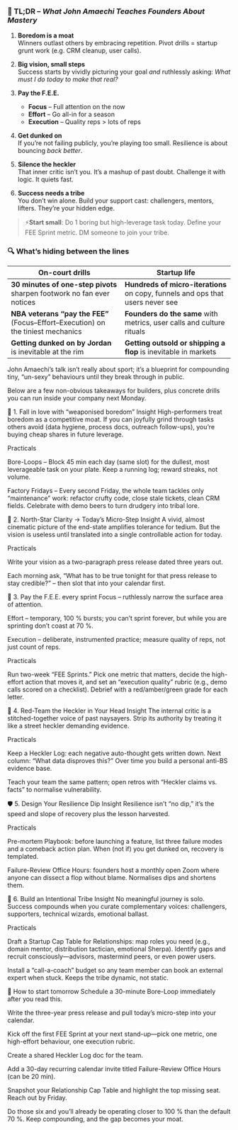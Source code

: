 ### 🧠 TL;DR – *What John Amaechi Teaches Founders About Mastery*

1. **Boredom is a moat**  
   Winners outlast others by embracing repetition. Pivot drills = startup grunt work (e.g. CRM cleanup, user calls).

2. **Big vision, small steps**  
   Success starts by vividly picturing your goal *and* ruthlessly asking: *What must I do today to make that real?*

3. **Pay the F.E.E.**
   - **Focus** – Full attention on the now  
   - **Effort** – Go all-in for a season  
   - **Execution** – Quality reps > lots of reps

4. **Get dunked on**  
   If you’re not failing publicly, you’re playing too small. Resilience is about bouncing *back better*.

5. **Silence the heckler**  
   That inner critic isn’t you. It’s a mashup of past doubt. Challenge it with logic. It quiets fast.

6. **Success needs a tribe**  
   You don’t win alone. Build your support cast: challengers, mentors, lifters. They’re your hidden edge.

> ⚡️**Start small**: Do 1 boring but high-leverage task today. Define your FEE Sprint metric. DM someone to join your tribe.


### 🔍 What’s hiding between the lines

| **On-court drills** | **Startup life** |
|---------------------|------------------|
| **30 minutes of one-step pivots** sharpen footwork no fan ever notices | **Hundreds of micro-iterations** on copy, funnels and ops that users never see |
| **NBA veterans “pay the FEE”** (Focus–Effort–Execution) on the tiniest mechanics | **Founders do the same** with metrics, user calls and culture rituals |
| **Getting dunked on by Jordan** is inevitable at the rim | **Getting outsold or shipping a flop** is inevitable in markets |

John Amaechi’s talk isn’t really about sport; it’s a blueprint for compounding tiny, “un-sexy” behaviours until they break through in public.

Below are a few non-obvious takeaways for builders, plus concrete drills you can run inside your company next Monday.

🧠 1. Fall in love with “weaponised boredom”
Insight
High-performers treat boredom as a competitive moat. If you can joyfully grind through tasks others avoid (data hygiene, process docs, outreach follow-ups), you’re buying cheap shares in future leverage.

Practicals

Bore-Loops – Block 45 min each day (same slot) for the dullest, most leverageable task on your plate. Keep a running log; reward streaks, not volume.

Factory Fridays – Every second Friday, the whole team tackles only “maintenance” work: refactor crufty code, close stale tickets, clean CRM fields. Celebrate with demo beers to turn drudgery into tribal lore.

🎯 2. North-Star Clarity → Today’s Micro-Step
Insight
A vivid, almost cinematic picture of the end-state amplifies tolerance for tedium. But the vision is useless until translated into a single controllable action for today.

Practicals

Write your vision as a two-paragraph press release dated three years out.

Each morning ask, “What has to be true tonight for that press release to stay credible?” – then slot that into your calendar first.

💸 3. Pay the F.E.E. every sprint
Focus – ruthlessly narrow the surface area of attention.

Effort – temporary, 100 % bursts; you can’t sprint forever, but while you are sprinting don’t coast at 70 %.

Execution – deliberate, instrumented practice; measure quality of reps, not just count of reps.

Practicals

Run two-week “FEE Sprints.” Pick one metric that matters, decide the high-effort action that moves it, and set an “execution quality” rubric (e.g., demo calls scored on a checklist). Debrief with a red/amber/green grade for each letter.

🥊 4. Red-Team the Heckler in Your Head
Insight
The internal critic is a stitched-together voice of past naysayers. Strip its authority by treating it like a street heckler demanding evidence.

Practicals

Keep a Heckler Log: each negative auto-thought gets written down. Next column: “What data disproves this?” Over time you build a personal anti-BS evidence base.

Teach your team the same pattern; open retros with “Heckler claims vs. facts” to normalise vulnerability.

🛡️ 5. Design Your Resilience Dip
Insight
Resilience isn’t “no dip,” it’s the speed and slope of recovery plus the lesson harvested.

Practicals

Pre-mortem Playbook: before launching a feature, list three failure modes and a comeback action plan. When (not if) you get dunked on, recovery is templated.

Failure-Review Office Hours: founders host a monthly open Zoom where anyone can dissect a flop without blame. Normalises dips and shortens them.

🤝 6. Build an Intentional Tribe
Insight
No meaningful journey is solo. Success compounds when you curate complementary voices: challengers, supporters, technical wizards, emotional ballast.

Practicals

Draft a Startup Cap Table for Relationships: map roles you need (e.g., domain mentor, distribution tactician, emotional Sherpa). Identify gaps and recruit consciously—advisors, mastermind peers, or even power users.

Install a “call-a-coach” budget so any team member can book an external expert when stuck. Keeps the tribe dynamic, not static.

🚀 How to start tomorrow
Schedule a 30-minute Bore-Loop immediately after you read this.

Write the three-year press release and pull today’s micro-step into your calendar.

Kick off the first FEE Sprint at your next stand-up—pick one metric, one high-effort behaviour, one execution rubric.

Create a shared Heckler Log doc for the team.

Add a 30-day recurring calendar invite titled Failure-Review Office Hours (can be 20 min).

Snapshot your Relationship Cap Table and highlight the top missing seat. Reach out by Friday.

Do those six and you’ll already be operating closer to 100 % than the default 70 %. Keep compounding, and the gap becomes your moat.




